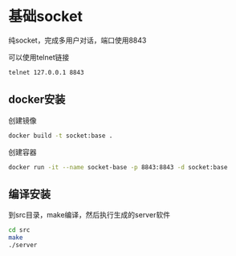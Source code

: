 # 基础socket


纯socket，完成多用户对话，端口使用8843


可以使用telnet链接


```bash
telnet 127.0.0.1 8843
```


## docker安装


创建镜像


```bash
docker build -t socket:base .
```


创建容器
```bash
docker run -it --name socket-base -p 8843:8843 -d socket:base
```


## 编译安装


到src目录，make编译，然后执行生成的server软件
```bash
cd src
make
./server
```
